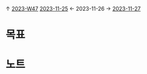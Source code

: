 
↑ [2023-W47](2023-W47.md)
[2023-11-25](2023-11-25.md) ← 2023-11-26 → [2023-11-27](2023-11-27.md)


# 목표



# 노트




